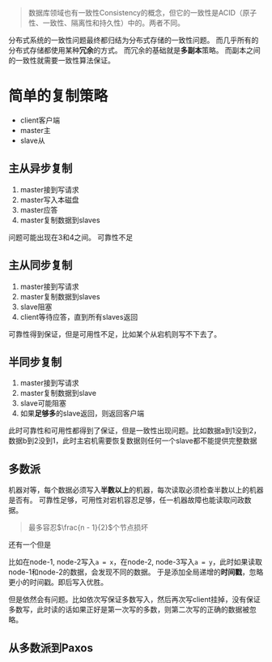>数据库领域也有一致性Consistency的概念，但它的一致性是ACID（原子性、一致性、隔离性和持久性）中的。两者不同。

分布式系统的一致性问题最终都归结为分布式存储的一致性问题。
而几乎所有的分布式存储都使用某种**冗余**的方式。
而冗余的基础就是**多副本**策略。
而副本之间的一致性就需要一致性算法保证。

# 简单的复制策略
+ client客户端
+ master主
+ slave从

## 主从异步复制

1. master接到写请求
2. master写入本磁盘
3. master应答
4. master复制数据到slaves

问题可能出现在3和4之间。
可靠性不足

## 主从同步复制

1. master接到写请求
2. master复制数据到slaves
3. slave阻塞
4. client等待应答，直到所有slaves返回

可靠性得到保证，但是可用性不足，比如某个从宕机则写不下去了。

## 半同步复制

1. master接到写请求
2. master复制数据到slave
3. slave可能阻塞
4. 如果**足够多**的slave返回，则返回客户端

此时可靠性和可用性都得到了保证，但是一致性出现问题。比如数据a到1没到2，数据b到2没到1，此时主宕机需要恢复数据则任何一个slave都不能提供完整数据

## 多数派

机器对等，每个数据必须写入**半数以上**的机器，每次读取必须检查半数以上的机器是否有。
可靠性足够，可用性对宕机容忍足够，任一机器故障也能读取问政数据。

>最多容忍$\frac{n - 1}{2}$个节点损坏

还有一个但是

比如在node-1, node-2写入`a = x`，在node-2, node-3写入`a = y`，此时如果读取node-1和node-2的数据，会发现不同的数据。
于是添加全局递增的**时间戳**，忽略更小的时间戳。即后写入优胜。

但是依然会有问题。比如依次写保证多数写入，然后再次写client挂掉，没有保证多数写，此时读的话如果正好是第一次写的多数，则第二次写的正确的数据被忽略。


## 从多数派到Paxos


